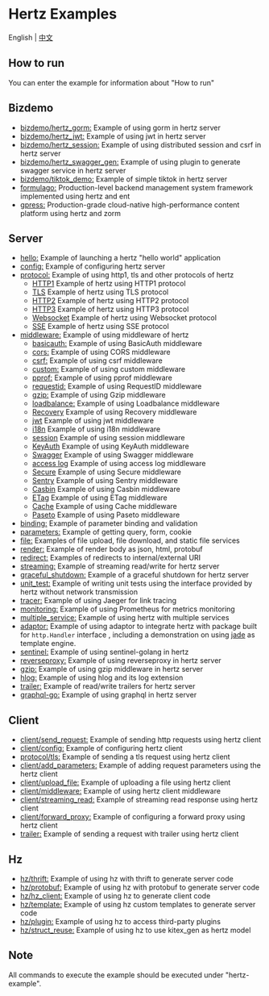 # Hertz Examples

English | [中文](README_CN.md)

## How to run

You can enter the example for information about  "How to run"

## Bizdemo

- [bizdemo/hertz_gorm:](bizdemo/hertz_gorm) Example of using gorm in hertz server
- [bizdemo/hertz_jwt:](bizdemo/hertz_jwt) Example of using jwt in hertz server
- [bizdemo/hertz_session:](bizdemo/hertz_session) Example of using distributed session and csrf in hertz server
- [bizdemo/hertz_swagger_gen:](bizdemo/hertz_swagger_gen) Example of using plugin to generate swagger service in hertz server
- [bizdemo/tiktok_demo:](bizdemo/tiktok_demo) Example of simple tiktok in hertz server
- [formulago:](https://github.com/chenghonour/formulago) Production-level backend management system framework implemented using hertz and ent
- [gpress:](https://github.com/springrain/gpress) Production-grade cloud-native high-performance content platform using hertz and zorm

## Server

- [hello:](hello) Example of launching a hertz "hello world" application
- [config:](config) Example of configuring hertz server
- [protocol:](protocol) Example of using http1, tls and other protocols of hertz
  - [HTTP1](https://github.com/cloudwego/hertz-examples/tree/main/protocol/http1) Example of hertz using HTTP1 protocol
  - [TLS](https://github.com/cloudwego/hertz-examples/tree/main/protocol/tls) Example of hertz using TLS protocol
  - [HTTP2](https://github.com/hertz-contrib/http2/tree/main/examples) Example of hertz using HTTP2 protocol
  - [HTTP3](https://github.com/hertz-contrib/http3/tree/main/examples/quic-go) Example of hertz using HTTP3 protocol
  - [Websocket](https://github.com/hertz-contrib/websocket/tree/main/examples) Example of hertz using Websocket protocol
  - [SSE](https://github.com/hertz-contrib/sse/tree/main/examples) Example of hertz using SSE protocol
- [middleware:](middleware) Example of using middleware of hertz
  - [basicauth:](middleware/basicauth) Example of using BasicAuth middleware
  - [cors:](middleware/CORS) Example of using CORS middleware
  - [csrf:](middleware/csrf) Example of using csrf middleware
  - [custom:](middleware/custom) Example of using custom middleware
  - [pprof:](middleware/pprof) Example of using pprof middleware
  - [requestid:](middleware/requestid) Example of using RequestID middleware
  - [gzip:](middleware/gzip) Example of using Gzip middleware
  - [loadbalance:](middleware/loadbalance) Example of using Loadbalance middleware
  - [Recovery](https://www.cloudwego.io/docs/hertz/tutorials/basic-feature/middleware/recovery/) Example of using Recovery middleware
  - [jwt](https://github.com/hertz-contrib/jwt/tree/main/example/basic) Example of using jwt middleware
  - [i18n](https://github.com/hertz-contrib/i18n/tree/main/example) Example of using i18n middleware
  - [session](https://github.com/hertz-contrib/sessions/tree/main/_example) Example of using session middleware
  - [KeyAuth](https://github.com/hertz-contrib/keyauth/tree/main/example) Example of using KeyAuth middleware
  - [Swagger](https://github.com/hertz-contrib/swagger/tree/main/example/basic) Example of using Swagger middleware
  - [access log](https://github.com/hertz-contrib/logger/tree/main/accesslog/example) Example of using access log middleware
  - [Secure](https://github.com/hertz-contrib/secure/tree/main/example/custom) Example of using Secure middleware
  - [Sentry](https://github.com/hertz-contrib/hertzsentry) Example of using Sentry middleware
  - [Casbin](https://github.com/hertz-contrib/casbin/tree/main/example) Example of using Casbin middleware
  - [ETag](https://github.com/hertz-contrib/etag/tree/main/example) Example of using ETag middleware
  - [Cache](https://github.com/hertz-contrib/cache/tree/main/example) Example of using Cache middleware
  - [Paseto](https://github.com/hertz-contrib/paseto/tree/main/example) Example of using Paseto middleware
- [binding:](binding) Example of parameter binding and validation
- [parameters:](parameter) Example of getting query, form, cookie
- [file:](file) Examples of file upload, file download, and static file services
- [render:](render) Example of render body as json, html, protobuf
- [redirect:](redirect)  Examples of redirects to internal/external URI
- [streaming:](streaming) Example of streaming read/write for hertz server
- [graceful_shutdown:](graceful_shutdown) Example of a graceful shutdown for hertz server
- [unit_test:](unit_test) Example of writing unit tests using the interface provided by hertz without network transmission
- [tracer:](tracer) Example of using Jaeger for link tracing
- [monitoring:](monitoring) Example of using Prometheus for metrics monitoring
- [multiple_service:](multiple_service) Example of using hertz with multiple services
- [adaptor:](adaptor) Example of using adaptor to integrate hertz with package built for `http.Handler` interface , including a demonstration on using [jade](https://github.com/Joker/jade)
  as template engine.
- [sentinel:](sentinel) Example of using sentinel-golang in hertz
- [reverseproxy:](reverseproxy/standard) Example of using reverseproxy in hertz server
- [gzip:](middleware/gzip) Example of using gzip middleware in hertz server
- [hlog:](hlog) Example of using hlog and its log extension
- [trailer:](trailer) Example of read/write trailers for hertz server
- [graphql-go:](graphql-go) Example of using graphql in hertz server


## Client

- [client/send_request:](client/send_request) Example of sending http requests using hertz client
- [client/config:](client/config) Example of configuring hertz client
- [protocol/tls:](protocol/tls) Example of sending a tls request using hertz client
- [client/add_parameters:](client/add_parameters) Example of adding request parameters using the hertz client
- [client/upload_file:](client/upload_file) Example of uploading a file using hertz client
- [client/middleware:](client/middleware) Example of using hertz client middleware
- [client/streaming_read:](client/streaming_read) Example of streaming read response using hertz client
- [client/forward_proxy:](client/forward_proxy) Example of configuring a forward proxy using hertz client
- [trailer:](trailer) Example of sending a request with trailer using hertz client

## Hz

- [hz/thrift:](hz/thrift) Example of using hz with thrift to generate server code
- [hz/protobuf:](hz/protobuf) Example of using hz with protobuf to generate server code
- [hz/hz_client:](hz/hz_client) Example of using hz to generate client code
- [hz/template:](hz/template) Example of using hz custom templates to generate server code
- [hz/plugin:](hz/plugin) Example of using hz to access third-party plugins
- [hz/struct_reuse:](hz/struct_reuse) Example of using hz to use kitex_gen as hertz model

## Note

All commands to execute the example should be executed under "hertz-example".
